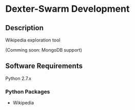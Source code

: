 Dexter-Swarm Development
=====

## Description
Wikipedia exploration tool

(Comming soon: MongoDB support)

## Software Requirements
Python 2.7.x

### Python Packages
  * Wikipedia
